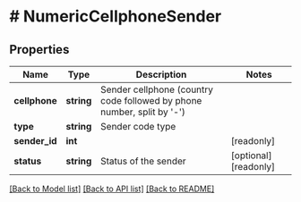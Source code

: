 # # NumericCellphoneSender

## Properties

Name | Type | Description | Notes
------------ | ------------- | ------------- | -------------
**cellphone** | **string** | Sender cellphone (country code followed by phone number, split by &#39;-&#39;) |
**type** | **string** | Sender code type |
**sender_id** | **int** |  | [readonly]
**status** | **string** | Status of the sender | [optional] [readonly]

[[Back to Model list]](../../README.md#models) [[Back to API list]](../../README.md#endpoints) [[Back to README]](../../README.md)
